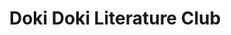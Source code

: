---
tags: products
image: public/img/banners/ddlc.webp
title: Doki Doki Literature Club
language: ["🇺🇸"]
engine: Ren'Py
rating: <span class="badge text-bg-warning">17+</span>
status: <span class="badge text-bg-dark">Planned</span>
---